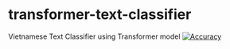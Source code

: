 # transformer-text-classifier
Vietnamese Text Classifier using Transformer model
[![Accuracy](https://img.shields.io/badge/accuracy-87%2E21%25-green.svg)](https://github.com/suicao/transformer-text-classifier)
